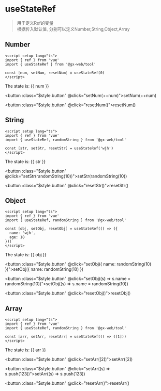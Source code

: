 # useStateRef

> 用于定义Ref的变量  
> 根据传入默认值, 分别可以定义Number,String,Object,Array

<script setup lang="ts">
import { ref } from 'vue'
import { useStateRef, randomString } from '@gx-web/tool'

const [num, setNum, resetNum] = useStateRef(0)

const [str, setStr, resetStr] = useStateRef('wjh')

const [obj, setObj, resetObj] = useStateRef(() => ({
  name: 'wjh',
  age: 18
}))

const [arr, setArr, resetArr] = useStateRef(() => ([1]))
</script>

## Number

```typescript{5}
<script setup lang="ts">
import { ref } from 'vue'
import { useStateRef } from '@gx-web/tool'

const [num, setNum, resetNum] = useStateRef(0)
</script>
```

The state is: {{ num }}

<button :class="$style.button" @click="setNum(++num)">setNum(++num)</button>

<button :class="$style.button" @click="resetNum()">resetNum()</button>

<style module>
.button {
  color: red;
  font-weight: bold;
}
</style>

## String

```typescript{5}
<script setup lang="ts">
import { ref } from 'vue'
import { useStateRef, randomString } from '@gx-web/tool'

const [str, setStr, resetStr] = useStateRef('wjh')
</script>
```

The state is: {{ str }}

<button :class="$style.button" @click="setStr(randomString(10))">setStr(randomString(10))</button>

<button :class="$style.button" @click="resetStr()">resetStr()</button>

<style module>
.button {
  color: red;
  font-weight: bold;
}
</style>

## Object

```typescript{5-8}
<script setup lang="ts">
import { ref } from 'vue'
import { useStateRef, randomString } from '@gx-web/tool'

const [obj, setObj, resetObj] = useStateRef(() => ({
  name: 'wjh',
  age: 18
}))
</script>
```

The state is: {{ obj }}

<button :class="$style.button" @click="setObj({ name: randomString(10) })">setObj({ name: randomString(10) })</button>

<button :class="$style.button" @click="setObj((s) => s.name = randomString(10))">setObj((s) => s.name = randomString(10))</button>

<button :class="$style.button" @click="resetObj()">resetObj()</button>

<style module>
.button {
  color: red;
  font-weight: bold;
}
</style>

## Array

```typescript{5}
<script setup lang="ts">
import { ref } from 'vue'
import { useStateRef, randomString } from '@gx-web/tool'

const [arr, setArr, resetArr] = useStateRef(() => ([1]))
</script>
```

The state is: {{ arr }}

<button :class="$style.button" @click="setArr([2])">setArr([2])</button>

<button :class="$style.button" @click="setArr((s) => s.push(123))">setArr((s) => s.push(123))</button>

<button :class="$style.button" @click="resetArr()">resetArr()</button>

<style module>
.button {
  color: red;
  font-weight: bold;
}
</style>
